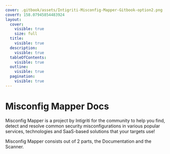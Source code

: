 ```yaml
---
cover: .gitbook/assets/Intigriti-Misconfig-Mapper-Gitbook-option2.png
coverY: 158.07945854483924
layout:
  cover:
    visible: true
    size: full
  title:
    visible: true
  description:
    visible: true
  tableOfContents:
    visible: true
  outline:
    visible: true
  pagination:
    visible: true
---
```


# Misconfig Mapper Docs

Misconfig Mapper is a project by Intigriti for the community to help you find, detect and resolve common security misconfigurations in various popular services, technologies and SaaS-based solutions that your targets use!

Misconfig Mapper consists out of 2 parts, the Documentation and the Scanner.
